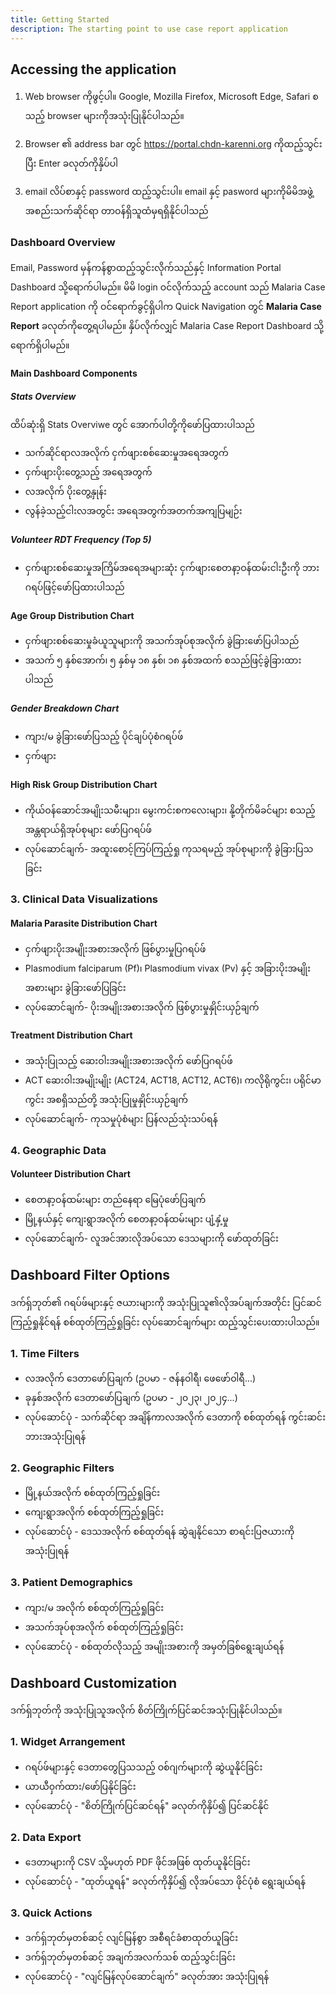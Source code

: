 ```yaml
---
title: Getting Started
description: The starting point to use case report application
---
```

## Accessing the application
1. Web browser ကိုဖွင့်ပါ။ Google, Mozilla Firefox, Microsoft Edge, Safari စသည့် browser များကိုအသုံးပြုနိုင်ပါသည်။

2. Browser ၏ address bar တွင် https://portal.chdn-karenni.org ကိုထည့်သွင်းပြီး Enter ခလုတ်ကိုနှိပ်ပါ

3. email လိပ်စာနှင့် password ထည့်သွင်းပါ။ email နှင့် pasword များကိုမိမိအဖွဲ့အစည်းသက်ဆိုင်ရာ တာဝန်ရှိသူထံမှရရှိနိုင်ပါသည်

### Dashboard Overview
Email, Password မှန်ကန်စွာထည့်သွင်းလိုက်သည်နှင့် Information Portal Dashboard သို့ရောက်ပါမည်။ မိမိ login ဝင်လိုက်သည့် account သည် Malaria Case Report application ကို ဝင်ရောက်ခွင့်ရှိပါက Quick Navigation တွင် **Malaria Case Report** ခလုတ်ကိုတွေ့ရပါမည်။ နှိပ်လိုက်လျှင် Malaria Case Report Dashboard သို့ရောက်ရှိပါမည်။

#### Main Dashboard Components
##### Stats Overview
ထိပ်ဆုံးရှိ Stats Overviwe တွင် အောက်ပါတို့ကိုဖော်ပြထားပါသည်
- သက်ဆိုင်ရာလအလိုက် ငှက်ဖျားစစ်ဆေးမှုအရေအတွက်
- ငှက်ဖျားပိုးတွေ့သည့် အရေအတွက်
- လအလိုက် ပိုးတွေ့နှုန်း
- လွန်ခဲ့သည့်ငါးလအတွင်း အရေအတွက်အတက်အကျပြမျဉ်း

##### Volunteer RDT Frequency (Top 5)
- ငှက်ဖျားစစ်ဆေးမှုအကြိမ်အရေအများဆုံး ငှက်ဖျားစေတနာ့ဝန်ထမ်းငါးဦးကို ဘားဂရပ်ဖြင့်ဖော်ပြထားပါသည်

#### Age Group Distribution Chart
- ငှက်ဖျားစစ်ဆေးမှုခံယူသူများကို အသက်အုပ်စုအလိုက် ခွဲခြားဖော်ပြပါသည်
- အသက် ၅ နှစ်အောက်၊ ၅ နှစ်မှ ၁၈ နှစ်၊ ၁၈ နှစ်အထက် စသည်ဖြင့်ခွဲခြားထားပါသည်

##### Gender Breakdown Chart
- ကျား/မ ခွဲခြားဖော်ပြသည့် ပိုင်ချပ်ပုံစံဂရပ်ဖ်
- ငှက်ဖျား


#### High Risk Group Distribution Chart
- ကိုယ်ဝန်ဆောင်အမျိုးသမီးများ၊ မွေးကင်းစကလေးများ၊ နို့တိုက်မိခင်များ စသည့် အန္တရာယ်ရှိအုပ်စုများ ဖော်ပြဂရပ်ဖ်
- လုပ်ဆောင်ချက်- အထူးစောင့်ကြပ်ကြည့်ရှု ကုသရမည့် အုပ်စုများကို ခွဲခြားပြသခြင်း

### 3. Clinical Data Visualizations

#### Malaria Parasite Distribution Chart
- ငှက်ဖျားပိုးအမျိုးအစားအလိုက် ဖြစ်ပွားမှုပြဂရပ်ဖ်
- Plasmodium falciparum (Pf)၊ Plasmodium vivax (Pv) နှင့် အခြားပိုးအမျိုးအစားများ ခွဲခြားဖော်ပြခြင်း
- လုပ်ဆောင်ချက်- ပိုးအမျိုးအစားအလိုက် ဖြစ်ပွားမှုနှိုင်းယှဉ်ချက်

#### Treatment Distribution Chart
- အသုံးပြုသည့် ဆေးဝါးအမျိုးအစားအလိုက် ဖော်ပြဂရပ်ဖ်
- ACT ဆေးဝါးအမျိုးမျိုး (ACT24, ACT18, ACT12, ACT6)၊ ကလိုရိုကွင်း၊ ပရိုင်မာကွင်း အစရှိသည်တို့ အသုံးပြုမှုနှိုင်းယှဉ်ချက်
- လုပ်ဆောင်ချက်- ကုသမှုပုံစံများ ပြန်လည်သုံးသပ်ရန်

### 4. Geographic Data

#### Volunteer Distribution Chart
- စေတနာ့ဝန်ထမ်းများ တည်နေရာ မြေပုံဖော်ပြချက်
- မြို့နယ်နှင့် ကျေးရွာအလိုက် စေတနာ့ဝန်ထမ်းများ ပျံ့နှံ့မှု
- လုပ်ဆောင်ချက်- လူအင်အားလိုအပ်သော ဒေသများကို ဖော်ထုတ်ခြင်း

## Dashboard Filter Options

ဒက်ရှ်ဘုတ်၏ ဂရပ်ဖ်များနှင့် ဇယားများကို အသုံးပြုသူ၏လိုအပ်ချက်အတိုင်း ပြင်ဆင်ကြည့်ရှုနိုင်ရန် စစ်ထုတ်ကြည့်ရှုခြင်း လုပ်ဆောင်ချက်များ ထည့်သွင်းပေးထားပါသည်။

### 1. Time Filters
- လအလိုက် ဒေတာဖော်ပြချက် (ဥပမာ - ဇန်နဝါရီ၊ ဖေဖော်ဝါရီ...)
- ခုနှစ်အလိုက် ဒေတာဖော်ပြချက် (ဥပမာ - ၂၀၂၃၊ ၂၀၂၄...)
- လုပ်ဆောင်ပုံ - သက်ဆိုင်ရာ အချိန်ကာလအလိုက် ဒေတာကို စစ်ထုတ်ရန် ကွင်းဆင်းဘားအသုံးပြုရန်

### 2. Geographic Filters
- မြို့နယ်အလိုက် စစ်ထုတ်ကြည့်ရှုခြင်း
- ကျေးရွာအလိုက် စစ်ထုတ်ကြည့်ရှုခြင်း
- လုပ်ဆောင်ပုံ - ဒေသအလိုက် စစ်ထုတ်ရန် ဆွဲချနိုင်သော စာရင်းပြဇယားကို အသုံးပြုရန်

### 3. Patient Demographics
- ကျား/မ အလိုက် စစ်ထုတ်ကြည့်ရှုခြင်း
- အသက်အုပ်စုအလိုက် စစ်ထုတ်ကြည့်ရှုခြင်း
- လုပ်ဆောင်ပုံ - စစ်ထုတ်လိုသည့် အမျိုးအစားကို အမှတ်ခြစ်ရွေးချယ်ရန်

## Dashboard Customization

ဒက်ရှ်ဘုတ်ကို အသုံးပြုသူအလိုက် စိတ်ကြိုက်ပြင်ဆင်အသုံးပြုနိုင်ပါသည်။

### 1. Widget Arrangement
- ဂရပ်ဖ်များနှင့် ဒေတာတွေပြသသည့် ဝစ်ဂျက်များကို ဆွဲယူနိုင်ခြင်း
- ယာယီဝှက်ထား/ဖော်ပြနိုင်ခြင်း
- လုပ်ဆောင်ပုံ - "စိတ်ကြိုက်ပြင်ဆင်ရန်" ခလုတ်ကိုနှိပ်၍ ပြင်ဆင်နိုင်

### 2. Data Export
- ဒေတာများကို CSV သို့မဟုတ် PDF ဖိုင်အဖြစ် ထုတ်ယူနိုင်ခြင်း
- လုပ်ဆောင်ပုံ - "ထုတ်ယူရန်" ခလုတ်ကိုနှိပ်၍ လိုအပ်သော ဖိုင်ပုံစံ ရွေးချယ်ရန်

### 3. Quick Actions
- ဒက်ရှ်ဘုတ်မှတစ်ဆင့် လျင်မြန်စွာ အစီရင်ခံစာထုတ်ယူခြင်း
- ဒက်ရှ်ဘုတ်မှတစ်ဆင့် အချက်အလက်သစ် ထည့်သွင်းခြင်း
- လုပ်ဆောင်ပုံ - "လျင်မြန်လုပ်ဆောင်ချက်" ခလုတ်အား အသုံးပြုရန်